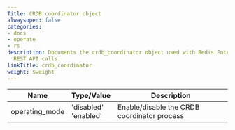 ```yaml
---
Title: CRDB coordinator object
alwaysopen: false
categories:
- docs
- operate
- rs
description: Documents the crdb_coordinator object used with Redis Enterprise Software
  REST API calls.
linkTitle: crdb_coordinator
weight: $weight
---
```


| Name | Type/Value | Description |
|------|------------|-------------|
| operating_mode | 'disabled'<br />'enabled' | Enable/disable the CRDB coordinator process |
